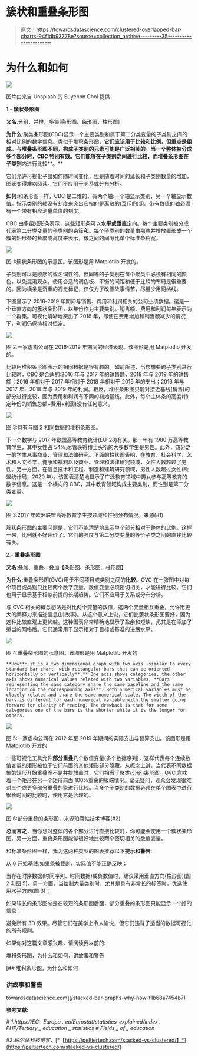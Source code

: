# 簇状和重叠条形图

> 原文：<https://towardsdatascience.com/clustered-overlapped-bar-charts-94f1db93778e?source=collection_archive---------35----------------------->

# 为什么和如何

![](img/2af118017da4be3de28f4fffac582ac4.png)

图片由来自 Unsplash 的 Suyehon Choi 提供

1.- **簇状条形图**

**又名**:分组、并排、多集[条形图、条形图、柱形图]

**为什么**:聚类条形图(CBC)显示一个主要类别和属于第二分类变量的子类别之间的相对比例的数字信息。类似于堆积条形图，**它们应该用于比较和比例，但重点是组成。**与堆叠条形图不同，构成子类别的元素可能是广泛相关的。当一个整体被分成多个部分时，CBC 特别有效。它们能够在子类别之间进行比较**，而堆叠条形图在子类别**内进行比较**。**

它们允许可视化子组如何随时间变化，但是随着时间的延长和子类别数量的增加，图表变得难以阅读。它们不应用于关系或分布分析。

**如何**:和条形图一样，CBC 是二维的，有两个轴:一个轴显示类别，另一个轴显示数值。指示类别的轴没有刻度来突出它指的是离散的(互斥的)组。带有数值的轴必须有一个带有相应测量单位的刻度。

CBC 由多组矩形条表示，这些矩形条可以**水平或垂直**定向。每个主要类别被分成代表第二分类变量的子类别的条簇**和**。每个子类别的数量由那些并排放置形成一个簇的矩形条的长度或高度来表示，簇之间的间隙比单个标准条稍宽。

![](img/a289f4cfdfd348dd404941be92c88748.png)

图 1:簇状条形图的示意图。该图形是用 Matplotlib 开发的。

子类别可以是顺序的或名词性的，但同等的子类别在每个聚类中必须有相同的颜色，以免混淆观众。使用合适的调色板、平衡的间距和便于比较的布局是很重要的。因为横条是沉重的视觉标记，仅仅为了改善故事情节，尽量少用网格线。

下图显示了 2016-2019 年期间与销售、费用和利润相关的公司业绩数据。这是一个垂直方向的簇状条形图，以年份作为主要类别。销售额、费用和利润每年表示为一个群集。可视化清晰地突出了 2018 年，即使在费用增加和销售额减少的情况下，利润仍保持相对恒定。

![](img/5f76c0cd82d8baeedde76f80971a9423.png)

图 2:一家虚构公司在 2016-2019 年期间的经济表现。该图形是用 Matplotlib 开发的。

比较用堆积条形图表示的相同数据是很有趣的。如前所述，当您想要跨子类别进行比较时，CBC 是合适的:2016 年与 2017 年的销售额，2018 年与 2019 年的销售额；2016 年相对于 2017 年相对于 2018 年相对于 2019 年的支出；2016 年与 2017 年、2018 年与 2019 年的利润。相反，堆积条形图只能对接近基线(销售)的部分进行比较，因为费用和利润有不同的初始基线。此外，每个主体条的高度(特定年份的销售总额+费用+利润)没有任何意义。

![](img/1bb999c9b1189a13ec2ca38105eef2b5.png)

图 3:具有与图 2 相同数据的堆积条形图。

下一个数字与 2017 年欧盟高等教育统计(EU-28)有关。那一年有 1980 万高等教育学生，其中女性占 54%,尽管获得博士头衔的大多数学生是男性。此外，四分之一的学生从事商业、管理和法律研究。下面的柱状图表明，在教育、社会科学、艺术和人文科学、健康和福利以及商业、管理和法律研究领域，女性人数超过了男性。另一方面，在信息技术和工程、制造和建筑研究领域，男性人数超过女性(欧盟统计局，2020 年)。该图表清楚地显示了广泛教育领域中男女参与高等教育的数字信息。这是一个横向的 CBC，其中教育领域构成主要类别，而性别是第二分类变量。

![](img/ae5eedca1a7edc70f02d5c54c5422532.png)

图 3:2017 年欧洲联盟高等教育学生按领域和性别分布情况。来源(#1)

簇状条形图的主要问题是，它们不能清楚地显示单个部分相对于整体的比例。这样一来，比例就不好评价了。它们的强度与第二分类变量的等价子类之间的直接比较有关。

2.- **重叠条形图**

**又名**:叠加、重叠、叠加【条形图、条形图、柱形图】

**为什么**:重叠条形图(OVC)用于不同项目或类别之间的**比较**。OVC 在一张图中对每个项目或类别只比较两个数字变量。数值变量必须密切相关，才能进行比较。它们也用于显示基于相似前提的长期趋势。它们不应用于关系或分布分析。

与 OVC 相关的概念想法是对比两个变量的数值，这两个变量相互重叠，允许用更大的阐释力来描述信息(讲故事)。从这个意义上说，它们比簇状条形图要好，因为这种比较直观上更优越。这种图表非常精确地显示了盈余和短缺，尤其是在添加了适当的网格后。它们通常用于显示相对于目标或基准的进展水平。

![](img/2bf015634d1c771374d6b6214fa8bd9a.png)

图 4:重叠条形图的示意图。该图形是用 Matplotlib 开发的

```
**How**: it is a two dimensional graph with two axis -similar to every standard bar chart- with rectangular bars that can be oriented horizontally or vertically**.** One axis shows categories, the other axis shows numerical values related with two variables. **Bars representing the same category share the same baseline and the same location on the corresponding axis**. Both numerical variables must be closely related and share the same numerical scale. The width of the bars is different for each numerical variable with the smaller going forward for clarity of reading. The drawback is that for some categories one of the bars is the shorter while it is the longer for others. 
```

![](img/ca2a013f9d26c1501470853dae225f07.png)

图 5:一家虚构公司在 2012 年至 2019 年期间的实际支出与预算支出。该图形是用 Matplotlib 开发的

一些可视化工具允许**部分重叠**几个数值变量(多个数据序列)，这样代表每个连续数值变量的矩形被位于它们前面的其他矩形部分隐藏。从概念上讲，当代表不同数据集的矩形开始重叠而不是并排放置时，它们相当于聚类(分组)条形图。OVC 意味着一个矩形在另一个矩形前面 100%重叠的极端情况。毫无疑问，观众会发现很难对三个或更多部分重叠的条进行比较。当多个子类别的数据必须在单个图表中进行很长时间的比较时，使用它是合理的。

![](img/771922857c36bc96965d5c7bdd15b465.png)

图 6:部分重叠的条形图，来源珀耳帖技术博客(#2)

**总而言之**，当你想对整体的各个部分进行直接比较时，你可能会使用一个簇状条形图。另一方面，重叠条形图能够很好地比较两个密切相关的数值变量。

和标准条形图一样，我为这两种类型的图表推荐以下**提示和警告**:

从 0 开始基线:如果条被截断，实际值不能正确反映；

当存在时序数据(时间序列、时间数据)或负数值时，建议采用垂直方向(柱形图)(图 2 和图 5)。另一方面，当绘制大量类别时，尤其是具有非常长的标签时，优选使用水平方向(图 3)；

如果较长的条形图总是在较短的条形图后面，部分重叠的条形图只能显示一个好的信息；

避免所有 3D 效果。尽管它们在美学上令人愉悦，但它们违背了适当的数据可视化的所有规则。

如果你对这篇文章感兴趣，请阅读我以前的:

堆积条形图，为什么和如何，讲故事和警告

[](/stacked-bar-graphs-why-how-f1b68a7454b7) [## 堆积条形图，为什么和如何

### 讲故事和警告

towardsdatascience.com](/stacked-bar-graphs-why-how-f1b68a7454b7) 

**参考文献:**

*# 1:https://EC . Europa . eu/Eurostat/statistics-explained/index . PHP/Tertiary _ education _ statistics # Fields _ of _ education*

*#2:珀尔帖科技博客，*[*【https://peltiertech.com/stacked-vs-clustered/】*](https://peltiertech.com/stacked-vs-clustered/)